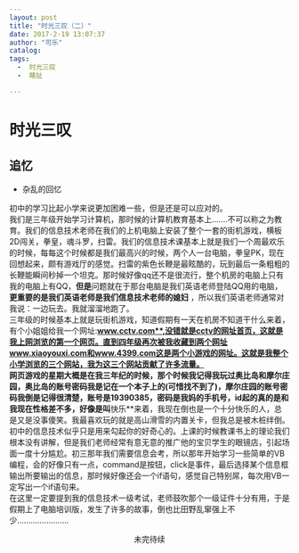 ```yaml
---
layout: post
title: "时光三叹（二）"
date: 2017-2-19 13:07:37
author: "可乐"
catalog:
tags:
  -  时光三叹
  -  瞎扯

---
```






# 时光三叹

## 追忆
* 杂乱的回忆

初中的学习比起小学来说更加困难一些，但是还是可以应对的。   
我们是三年级开始学习计算机，那时候的计算机教育基本上.......不可以称之为教育。我们的信息技术老师在我们的上机电脑上安装了整个一套的街机游戏，横板2D闯关，拳皇，魂斗罗，扫雷。我们的信息技术课基本上就是我们一个周最欢乐的时候，每每这个时候都是我们最高兴的时候，两个人一台电脑，拳皇PK，现在回想起来，颇有游戏厅的感觉。扫雷的紫色长鞭是最眩酷的，玩到最后一条粗粗的长鞭能瞬间秒掉一个坦克。那时候好像qq还不是很流行，整个机房的电脑上只有我的电脑上有QQ，**但是**问题就在于那台电脑是我们英语老师登陆QQ用的电脑，**更重要的是我们英语老师是我们信息技术老师的媳妇** ，所以我们英语老师通常对我说：一边玩去。我就溜溜地跑了。  
三年级的时候基本上就是玩街机游戏，知道假期有一天在机房不知道干什么来着，有个小姐姐给我一个网址:**www.cctv.com**,没错就是cctv的网址首页，这就是我上网浏览的第一个网页。直到四年级再次被我收藏到两个网址www.xiaoyouxi.com和www.4399.com这是两个小游戏的网址。这就是我整个小学浏览的三个网站，我为这三个网站贡献了许多流量。  
网页游戏的星期大概是在我三年纪的时候，那个时候我记得我玩过奥比岛和摩尔庄园，奥比岛的账号密码我是记在一个本子上的(可惜找不到了)，摩尔庄园的账号密码我倒是记得很清楚，账号是19390385，密码是我妈的手机号，id起的真的是和我现在性格差不多，好像是叫**快乐**来着，我现在倒也是一个十分快乐的人，总是又是没事傻笑。我最喜欢玩的就是高山滑雪的内置关卡，但我总是被木桩绊倒。  
初中的信息技术似乎只是用来勾起你的好奇心的。上课的时候教课书上的理论我们根本没有讲解，但是我们老师经常有意无意的推广他的宝贝学生的眼镜店，引起场面一度十分尴尬。初三那年我们需要信息会考，所以那年开始学习一些简单的VB编程，会的好像只有一点，command是按钮，click是事件，最后选择某个信息框输出所要输出的信息，那时候好像还会一个if语句，感觉自己特别屌，每次用VB一定写出一个if语句来。     
在这里一定要提到我的信息技术一级考试，老师鼓吹那个一级证件十分有用，于是假期上了电脑培训版，发生了许多的故事，倒也比田野乱窜强上不少.......................   
                   <center>未完待续